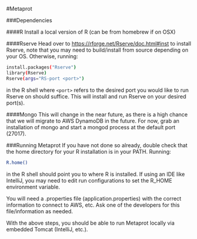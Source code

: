 #Metaprot

###Dependencies

####R
Install a local version of R (can be from homebrew if on OSX) 

####Rserve
Head over to https://rforge.net/Rserve/doc.html#inst to install Rserve,
note that you may need to build/install from source depending on your
OS. Otherwise, running:

```bash
install.packages("Rserve")
library(Rserve)
Rserve(args="RS-port <port>")
```

in the R shell where ```<port>``` refers to the desired port you would like to run Rserve on should suffice. This will install and run Rserve on your desired port(s).

####Mongo
This will change in the near future, as there is a high chance that
we will migrate to AWS DynamoDB in the future. For now, grab an installation
of mongo and start a mongod process at the default port (27017).

###Running Metaprot
If you have not done so already, double check that the home directory
for your R installation is in your PATH. Running:

```bash
R.home()
```

in the R shell should point you to where R is installed. If using an IDE
like IntelliJ, you may need to edit run configurations to set the R_HOME
environment variable.

You will need a .properties file (application.properties) with the correct
information to connect to AWS, etc. Ask one of the developers for this file/information
as needed.

With the above steps, you should be able to run Metaprot locally via
embedded Tomcat (IntelliJ, etc.).